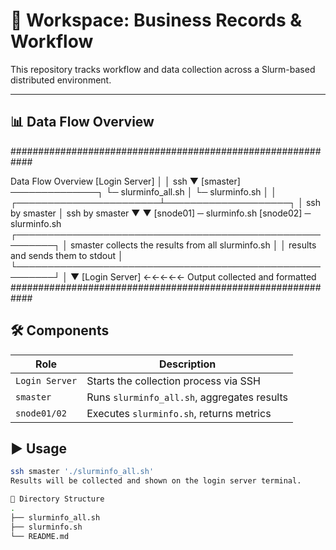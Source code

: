 # 🧾 Workspace: Business Records & Workflow

This repository tracks workflow and data collection across a Slurm-based distributed environment.

---

## 📊 Data Flow Overview

############################################################

Data Flow Overview
[Login Server]
│
│ ssh
▼
[smaster] ──────────────┐
    └─ slurminfo_all.sh │
        └─ slurminfo.sh │
                        │
┌───────────────────────┴────────────────────┐
│ ssh by smaster                             │ ssh by smaster
▼                                            ▼
[snode01] ─ slurminfo.sh                 [snode02] ─ slurminfo.sh
┌────────────────────────────────────────────────────────┐
│   smaster collects the results from all slurminfo.sh   │
│           results and sends them to stdout             │
└────────────────────────────────────────────────────────┘
                        │
                        ▼
[Login Server] ←←←←← Output collected and formatted
############################################################



## 🛠 Components

| Role           | Description                                 |
|----------------|---------------------------------------------|
| `Login Server` | Starts the collection process via SSH       |
| `smaster`      | Runs `slurminfo_all.sh`, aggregates results |
| `snode01/02`   | Executes `slurminfo.sh`, returns metrics    |

## ▶️ Usage

```bash
ssh smaster './slurminfo_all.sh'
Results will be collected and shown on the login server terminal.

📁 Directory Structure
.
├── slurminfo_all.sh
├── slurminfo.sh
└── README.md
